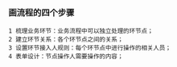 ### 画流程的四个步骤
    1 梳理业务环节：业务流程中可以独立处理的环节点；
    2 建立环节关系：各个环节点之间的关系；
    3 设置环节接入人规则：每个环节点中进行操作的相关人员；
    4 表单设计：节点操作人需要操作的内容；
